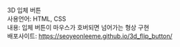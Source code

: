 3D 입체 버튼<br />
사용언어: HTML, CSS<br />
내용: 입체 버튼이 마우스가 호버되면 넘어가는 형상 구현<br />
배포사이트: https://seoyeonleeme.github.io/3d_flip_button/
